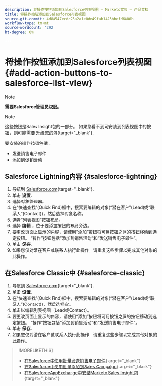 ```yaml
---
description: 将操作按钮添加到Salesforce列表视图 — Marketo文档 — 产品文档
title: 将操作按钮添加到Salesforce列表视图
source-git-commit: 4d88547ecdc25a2a1e0de49fab1493bbefd6800b
workflow-type: tm+mt
source-wordcount: '292'
ht-degree: 0%

---
```


# 将操作按钮添加到Salesforce列表视图 {#add-action-buttons-to-salesforce-list-view}

>[!NOTE]
>
>**需要Salesforce管理员权限。**

>[!NOTE]
>
>这些按钮是Sales Insight包的一部分。 如果您看不到可安装到列表视图中的按钮，则可能需要 [升级您的包](/help/marketo/product-docs/marketo-sales-insight/msi-for-salesforce/upgrading/upgrading-your-msi-package.md){target="_blank"}.

要安装的操作按钮包括：

* 发送销售电子邮件
* 添加到促销活动

## Salesforce Lightning内容 {#salesforce-lightning}

1. 导航到 [Salesforce.com](https://salesforce.com){target="_blank"}.
1. 单击 **设置**.
1. 选择对象管理器。
1. 在“快速查找”(Quick Find)框中，搜索要编辑的对象(“潜在客户”(Lead)或“联系人”(Contact))，然后选择对象名称。
1. 选择“列表视图”按钮布局。
1. 选择 **编辑** ，位于要添加按钮的布局旁边。
1. 要更改页面上显示的内容，请使用“添加”按钮将可用按钮之间的按钮移动到选定按钮。 “操作”按钮包括“添加到销售活动”和“发送销售电子邮件”。
1. 单击 **保存**.
1. 如果您仅对潜在客户或联系人执行此操作，请重复这些步骤以完成其他对象的此操作。

## 在Salesforce Classic中 {#salesforce-classic}

1. 导航到 [Salesforce.com](https://salesforce.com){target="_blank"}.
1. 单击 **设置**.
1. 在“快速查找”(Quick Find)框中，搜索要编辑的对象(“潜在客户”(Lead)或“联系人”(Contact))，然后选择它。
1. 单击以编辑列表视图（Lead或Contact）。
1. 要更改页面上显示的内容，请使用“添加”按钮将可用按钮之间的按钮移动到选定按钮。 “操作”按钮包括“添加到销售活动”和“发送销售电子邮件”。
1. 单击 **保存**.
1. 如果您仅对潜在客户或联系人执行此操作，请重复这些步骤以完成其他对象的此操作。

>[!MORELIKETHIS]
>
>* [在Salesforce中使用批量发送销售电子邮件](/help/marketo/product-docs/marketo-sales-insight/actions/crm/actions-in-salesforce/using-bulk-send-sales-email-in-salesforce.md){target="_blank"}
>* [在Salesforce中使用批量添加到Sales Campaign](/help/marketo/product-docs/marketo-sales-insight/actions/crm/actions-in-salesforce/using-bulk-add-to-sales-campaign-in-salesforce.md){target="_blank"}
>* [在SalesforceAppExchange中安装Marketo Sales Insight包](/help/marketo/product-docs/marketo-sales-insight/msi-for-salesforce/installation/install-marketo-sales-insight-package-in-salesforce-appexchange.md){target="_blank"}
